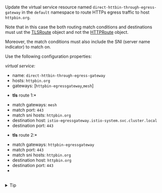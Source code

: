 Update the virtual service resource named `direct-httbin-through-egress-gateway`
in the `default` namespace to route HTTPs egress traffic to host `httpbin.org`.


Note that in this case the both routing match conditions and destinations must ust the 
[TLSRoute](https://istio.io/latest/docs/reference/config/networking/virtual-service/#TLSRoute) object
and not the [HTTPRoute](https://istio.io/latest/docs/reference/config/networking/virtual-service/#HTTPRoute) object.

Moreover, the match conditions must also include the SNI (server name indicator) to match on.

Use the following configuration properties:

*virtual service:*
- name: `direct-httbin-through-egress-gateway`
- hosts: `httpbin.org`
- gateways: \[`httpbin-egressgateway`,`mesh`\]

* **tls** route 1:*
- match gateways: `mesh`
- match port: `443`
- match sni hosts: `httpbin.org`
- destination host: `istio-egressgateway.istio-system.svc.cluster.local`
- destination port: `443`

* **tls** route 2:*
- match gateways: `httpbin-egressgateway`
- match port: `443`
- match sni hosts: `httpbin.org`
- destination host: `httpbin.org`
- destination port: `443`
- 
<br>
<details><summary>Tip</summary>

```plain
apiVersion: networking.istio.io/v1alpha3
kind: VirtualService
metadata:
  name: // TODO
spec:
  hosts:
  - // TODO
  gateways:
  - // TODO
  - // TODO
  tls:
  - match:
    - gateways:
      - // TODO
      port: // TODO
      sniHosts:
      - // TODO
    route:
    - destination:
        host: // TODO
        port:
          number: // TODO
  - match:
    - gateways:
      - // TODO
      port: // TODO
      sniHosts:
      - // TODO
    route:
    - destination:
        host: // TODO
        port:
          number: // TODO
```{{copy}}
</details>

<br>
<details><summary>Solution</summary>

```plain
apiVersion: networking.istio.io/v1alpha3
kind: VirtualService
metadata:
  name: direct-httbin-through-egress-gateway
spec:
  hosts:
  - httpbin.org
  gateways:
  - mesh
  - httpbin-egressgateway
  tls:
  - match:
    - gateways:
      - mesh
      port: 443
      sniHosts:
      - httpbin.org
    route:
    - destination:
        host: istio-egressgateway.istio-system.svc.cluster.local
        port:
          number: 443
  - match:
    - gateways:
      - httpbin-egressgateway
      port: 443
      sniHosts:
      - httpbin.org
    route:
    - destination:
        host: httpbin.org
        port:
          number: 443
```{{copy}}
</details>